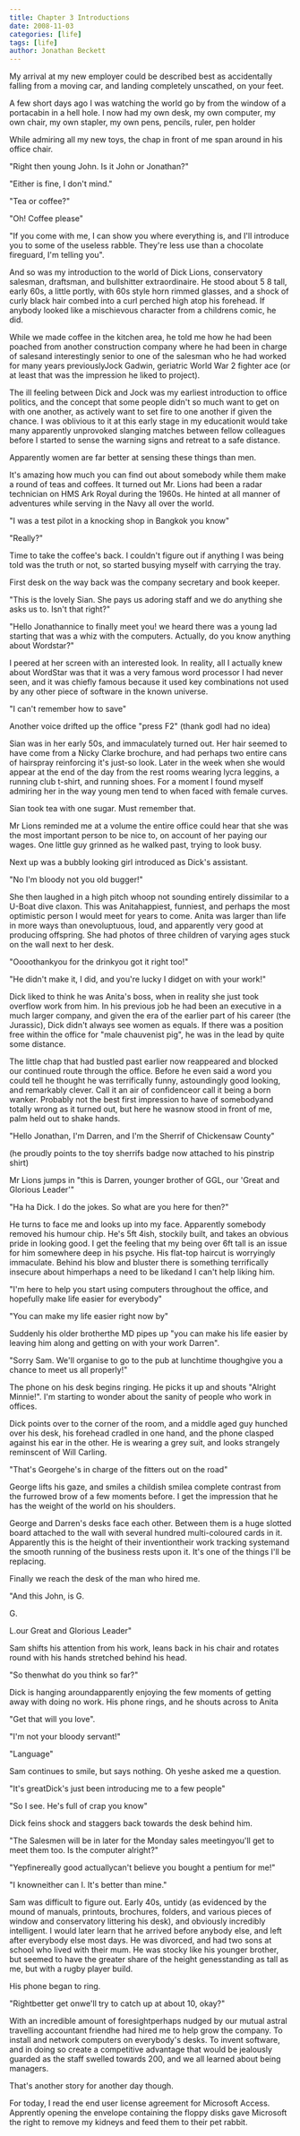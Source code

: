 ```yaml
---
title: Chapter 3 Introductions
date: 2008-11-03
categories: [life]
tags: [life]
author: Jonathan Beckett
---
```


My arrival at my new employer could be described best as accidentally falling from a moving car, and landing completely unscathed, on your feet.

A few short days ago I was watching the world go by from the window of a portacabin in a hell hole. I now had my own desk, my own computer, my own chair, my own stapler, my own pens, pencils, ruler, pen holder

While admiring all my new toys, the chap in front of me span around in his office chair.

"Right then young John. Is it John or Jonathan?"

"Either is fine, I don't mind."

"Tea or coffee?"

"Oh! Coffee please"

"If you come with me, I can show you where everything is, and I'll introduce you to some of the useless rabble. They're less use than a chocolate fireguard, I'm telling you".

And so was my introduction to the world of Dick Lions, conservatory salesman, draftsman, and bullshitter extraordinaire. He stood about 5 8 tall, early 60s, a little portly, with 60s style horn rimmed glasses, and a shock of curly black hair combed into a curl perched high atop his forehead. If anybody looked like a mischievous character from a childrens comic, he did.

While we made coffee in the kitchen area, he told me how he had been poached from another construction company where he had been in charge of salesand interestingly senior to one of the salesman who he had worked for many years previouslyJock Gadwin, geriatric World War 2 fighter ace (or at least that was the impression he liked to project).

The ill feeling between Dick and Jock was my earliest introduction to office politics, and the concept that some people didn't so much want to get on with one another, as actively want to set fire to one another if given the chance. I was oblivious to it at this early stage in my educationit would take many apparently unprovoked slanging matches between fellow colleagues before I started to sense the warning signs and retreat to a safe distance.

Apparently women are far better at sensing these things than men.

It's amazing how much you can find out about somebody while them make a round of teas and coffees. It turned out Mr. Lions had been a radar technician on HMS Ark Royal during the 1960s. He hinted at all manner of adventures while serving in the Navy all over the world.

"I was a test pilot in a knocking shop in Bangkok you know"

"Really?"

Time to take the coffee's back. I couldn't figure out if anything I was being told was the truth or not, so started busying myself with carrying the tray.

First desk on the way back was the company secretary and book keeper.

"This is the lovely Sian. She pays us adoring staff and we do anything she asks us to. Isn't that right?"

"Hello Jonathannice to finally meet you! we heard there was a young lad starting that was a whiz with the computers. Actually, do you know anything about Wordstar?"

I peered at her screen with an interested look. In reality, all I actually knew about WordStar was that it was a very famous word processor I had never seen, and it was chiefly famous because it used key combinations not used by any other piece of software in the known universe.

"I can't remember how to save"

Another voice drifted up the office "press F2" (thank godI had no idea)

Sian was in her early 50s, and immaculately turned out. Her hair seemed to have come from a Nicky Clarke brochure, and had perhaps two entire cans of hairspray reinforcing it's just-so look. Later in the week when she would appear at the end of the day from the rest rooms wearing lycra leggins, a running club t-shirt, and running shoes. For a moment I found myself admiring her in the way young men tend to when faced with female curves.

Sian took tea with one sugar. Must remember that.

Mr Lions reminded me at a volume the entire office could hear that she was the most important person to be nice to, on account of her paying our wages. One little guy grinned as he walked past, trying to look busy.

Next up was a bubbly looking girl introduced as Dick's assistant.

"No I'm bloody not you old bugger!"

She then laughed in a high pitch whoop not sounding entirely dissimilar to a U-Boat dive claxon. This was Anitahappiest, funniest, and perhaps the most optimistic person I would meet for years to come. Anita was larger than life in more ways than onevoluptuous, loud, and apparently very good at producing offspring. She had photos of three children of varying ages stuck on the wall next to her desk.

"Oooothankyou for the drinkyou got it right too!"

"He didn't make it, I did, and you're lucky I didget on with your work!"

Dick liked to think he was Anita's boss, when in reality she just took overflow work from him. In his previous job he had been an executive in a much larger company, and given the era of the earlier part of his career (the Jurassic), Dick didn't always see women as equals. If there was a position free within the office for "male chauvenist pig", he was in the lead by quite some distance.

The little chap that had bustled past earlier now reappeared and blocked our continued route through the office. Before he even said a word you could tell he thought he was terrifically funny, astoundingly good looking, and remarkably clever. Call it an air of confidenceor call it being a born wanker. Probably not the best first impression to have of somebodyand totally wrong as it turned out, but here he wasnow stood in front of me, palm held out to shake hands.

"Hello Jonathan, I'm Darren, and I'm the Sherrif of Chickensaw County"

(he proudly points to the toy sherrifs badge now attached to his pinstrip shirt)

Mr Lions jumps in "this is Darren, younger brother of GGL, our 'Great and Glorious Leader'"

"Ha ha Dick. I do the jokes. So what are you here for then?"

He turns to face me and looks up into my face. Apparently somebody removed his humour chip. He's 5ft 4ish, stockily built, and takes an obvious pride in looking good. I get the feeling that my being over 6ft tall is an issue for him somewhere deep in his psyche. His flat-top haircut is worryingly immaculate. Behind his blow and bluster there is something terrifically insecure about himperhaps a need to be likedand I can't help liking him.

"I'm here to help you start using computers throughout the office, and hopefully make life easier for everybody"

"You can make my life easier right now by"

Suddenly his older brotherthe MD pipes up "you can make his life easier by leaving him along and getting on with your work Darren".

"Sorry Sam. We'll organise to go to the pub at lunchtime thoughgive you a chance to meet us all properly!"

The phone on his desk begins ringing. He picks it up and shouts "Alright Minnie!". I'm starting to wonder about the sanity of people who work in offices.

Dick points over to the corner of the room, and a middle aged guy hunched over his desk, his forehead cradled in one hand, and the phone clasped against his ear in the other. He is wearing a grey suit, and looks strangely reminscent of Will Carling.

"That's Georgehe's in charge of the fitters out on the road"

George lifts his gaze, and smiles a childish smilea complete contrast from the furrowed brow of a few moments before. I get the impression that he has the weight of the world on his shoulders.

George and Darren's desks face each other. Between them is a huge slotted board attached to the wall with several hundred multi-coloured cards in it. Apparently this is the height of their inventiontheir work tracking systemand the smooth running of the business rests upon it. It's one of the things I'll be replacing.

Finally we reach the desk of the man who hired me.

"And this John, is G.

G.

L.our Great and Glorious Leader"

Sam shifts his attention from his work, leans back in his chair and rotates round with his hands stretched behind his head.

"So thenwhat do you think so far?"

Dick is hanging aroundapparently enjoying the few moments of getting away with doing no work. His phone rings, and he shouts across to Anita

"Get that will you love".

"I'm not your bloody servant!"

"Language"

Sam continues to smile, but says nothing. Oh yeshe asked me a question.

"It's greatDick's just been introducing me to a few people"

"So I see. He's full of crap you know"

Dick feins shock and staggers back towards the desk behind him.

"The Salesmen will be in later for the Monday sales meetingyou'll get to meet them too. Is the computer alright?"

"Yepfinereally good actuallycan't believe you bought a pentium for me!"

"I knowneither can I. It's better than mine."

Sam was difficult to figure out. Early 40s, untidy (as evidenced by the mound of manuals, printouts, brochures, folders, and various pieces of window and conservatory littering his desk), and obviously incredibly intelligent. I would later learn that he arrived before anybody else, and left after everybody else most days. He was divorced, and had two sons at school who lived with their mum. He was stocky like his younger brother, but seemed to have the greater share of the height genesstanding as tall as me, but with a rugby player build.

His phone began to ring.

"Rightbetter get onwe'll try to catch up at about 10, okay?"

With an incredible amount of foresightperhaps nudged by our mutual astral travelling accountant friendhe had hired me to help grow the company. To install and network computers on everybody's desks. To invent software, and in doing so create a competitive advantage that would be jealously guarded as the staff swelled towards 200, and we all learned about being managers.

That's another story for another day though.

For today, I read the end user license agreement for Microsoft Access. Apprently opening the envelope containing the floppy disks gave Microsoft the right to remove my kidneys and feed them to their pet rabbit.